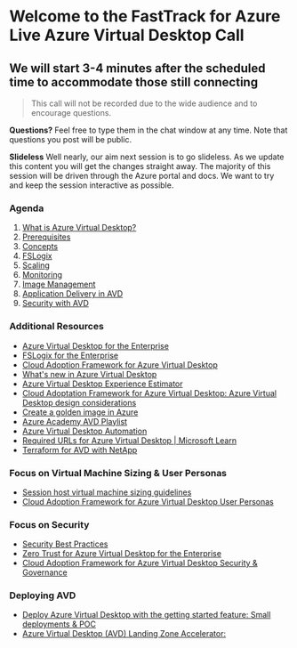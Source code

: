 # Welcome to the FastTrack for Azure Live Azure Virtual Desktop Call
## We will start 3-4 minutes after the scheduled time to accommodate those still connecting

> This call will not be recorded due to the wide audience and to encourage questions.

**Questions?** Feel free to type them in the chat window at any time. Note that questions you post will be public.

**Slideless** Well nearly, our aim next session is to go slideless. As we update this content you will get the changes straight away. The majority of this session will be driven through the Azure portal and docs. We want to try and keep the session interactive as possible.

### Agenda
1. [What is Azure Virtual Desktop?](https://aka.ms/WVDDocs)
1. [Prerequisites](https://docs.microsoft.com/en-us/azure/virtual-desktop/prerequisites)
1. [Concepts](https://docs.microsoft.com/en-us/azure/virtual-desktop/environment-setup)
1. [FSLogix](https://docs.microsoft.com/en-us/fslogix/overview)
1. [Scaling](https://docs.microsoft.com/en-us/azure/virtual-desktop/autoscale-scaling-plan)
1. [Monitoring](https://docs.microsoft.com/en-us/azure/virtual-desktop/azure-monitor)
1. [Image Management](https://docs.microsoft.com/en-us/azure/virtual-desktop/set-up-golden-image)
1. [Application Delivery in AVD](https://docs.microsoft.com/en-us/azure/virtual-desktop/what-is-app-attach)
1. [Security with AVD](https://docs.microsoft.com/en-us/azure/virtual-desktop/security-guide#azure-virtual-desktop-security-best-practices)


### Additional Resources
- [Azure Virtual Desktop for the Enterprise](https://docs.microsoft.com/en-us/azure/architecture/example-scenario/wvd/windows-virtual-desktop)
- [FSLogix for the Enterprise](https://docs.microsoft.com/en-us/azure/architecture/example-scenario/wvd/windows-virtual-desktop-fslogix)
- [Cloud Adoption Framework for Azure Virtual Desktop](https://docs.microsoft.com/en-us/azure/cloud-adoption-framework/scenarios/wvd/enterprise-scale-landing-zone)
- [What's new in Azure Virtual Desktop](https://docs.microsoft.com/azure/virtual-desktop/whats-new)
- [Azure Virtual Desktop Experience Estimator](https://azure.microsoft.com/en-gb/products/virtual-desktop/assessment/#estimation-tool)
- [Cloud Adoptation Framework for Azure Virtual Desktop: Azure Virtual Desktop design considerations](https://learn.microsoft.com/en-us/azure/cloud-adoption-framework/scenarios/wvd/eslz-identity-and-access-management#azure-virtual-desktop-design-considerations)
- [Create a golden image in Azure](https://learn.microsoft.com/en-us/azure/virtual-desktop/set-up-golden-image)
- [Azure Academy AVD Playlist](https://aka.ms/AzureAcademy-WVD)
- [Azure Virtual Desktop Automation](https://github.com/Azure/avdaccelerator)
- [Required URLs for Azure Virtual Desktop | Microsoft Learn](https://learn.microsoft.com/en-us/azure/virtual-desktop/safe-url-list?tabs=azure)
- [Terraform for AVD with NetApp](https://github.com/Azure/terraform/tree/master/quickstart/101-azure-virtual-desktop-anf)

### Focus on Virtual Machine Sizing & User Personas
- [Session host virtual machine sizing guidelines](https://learn.microsoft.com/en-us/windows-server/remote/remote-desktop-services/virtual-machine-recs?toc=%2Fazure%2Fvirtual-desktop%2Ftoc.json&bc=%2Fazure%2Fvirtual-desktop%2Fbreadcrumb%2Ftoc.json)
- [Cloud Adoption Framework for Azure Virtual Desktop User Personas](https://learn.microsoft.com/en-us/azure/cloud-adoption-framework/scenarios/wvd/migrate-assess#user-personas)


### Focus on Security
- [Security Best Practices](https://learn.microsoft.com/en-us/azure/virtual-desktop/security-guide)
- [Zero Trust for Azure Virtual Desktop for the Enterprise](https://learn.microsoft.com/en-us/security/zero-trust/azure-infrastructure-avd)
- [Cloud Adoption Framework for Azure Virtual Desktop Security & Governance](https://learn.microsoft.com/en-us/azure/cloud-adoption-framework/scenarios/wvd/eslz-security-governance-and-compliance)


### Deploying AVD 
- [Deploy Azure Virtual Desktop with the getting started feature: Small deployments & POC](https://learn.microsoft.com/en-us/azure/virtual-desktop/getting-started-feature?tabs=new-aadds)
- [Azure Virtual Desktop (AVD) Landing Zone Accelerator:](https://github.com/Azure/avdaccelerator)


